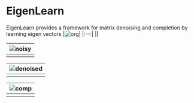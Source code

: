 # EigenLearn
EigenLearn provides a framework for matrix denoising and completion by learning eigen vectors
|![org](https://github.com/amirshamaei/EigenLearn/blob/master/src/eigenlearn/examples/org.png?raw=true)|
|:--:|
||

|![noisy](https://github.com/amirshamaei/EigenLearn/blob/master/src/eigenlearn/examples/noisy.png?raw=true)|
|:--:|
||

|![denoised](https://github.com/amirshamaei/EigenLearn/blob/master/src/eigenlearn/examples/denoised.png?raw=true)|
|:--:|
||

|![comp](https://github.com/amirshamaei/EigenLearn/blob/master/src/eigenlearn/examples/compare.png?raw=true)|
|:--:|
||
